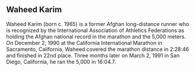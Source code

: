 ## Waheed Karim

Waheed Karim (born c. 1965) is a former Afghan long-distance runner who is recognized by the International Association of Athletics Federations as holding the Afghan national record in the marathon and the 5,000 meters.
On December 2, 1990 at the California International Marathon in Sacramento, California, Waheed covered the marathon distance in 2:28:46 and finished in 22nd place. Three months later on March 2, 1991 in San Diego, California, he ran the 5,000 in 16:04.7.
